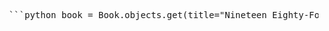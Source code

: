 <pre> ```python book = Book.objects.get(title="Nineteen Eighty-Four") book.delete() # (1, {'bookshelf.Book': 1}) Book.objects.all() # <QuerySet []> ``` </pre>
